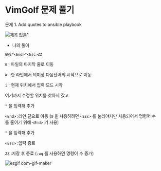 # VimGolf 문제 풀기

문제 1. Add quotes to ansible playbook

![제목 없음1](https://user-images.githubusercontent.com/94671864/144715277-10d1cfc2-8c2c-4c89-81a8-2d7ce3def53a.png)

* 나의 풀이

```
GWi"<End>"<Esc>ZZ
```
`G` : 파일의 마지막 줄로 이동

`W` : 한 라인에서 의미상 다음단어의 시작으로 이동

`i` : 현재 위치에서 입력 모드 시작

여기까지 수정할 위치를 찾아서 갔고

`"` 을 입력해 추가

`<End>` :라인 끝으로 이동 (`$` 을 사용하려면 `<Esc>` 를 눌러야지만 사용되어서 명령어 수를 줄이기 위해 `<End>` 키 사용)

`"` 을 입력해 추가

`<Esc>` :입력 종료

`ZZ` :저장 후 종료 (`:wq` 를 사용하면 명령어 수 증가)

![ezgif com-gif-maker](https://user-images.githubusercontent.com/94671864/144715383-ed9e6106-cf30-4119-a3bb-a77dd7747412.gif)


